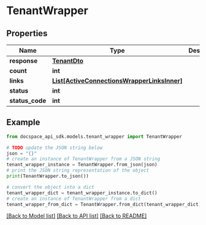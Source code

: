 # TenantWrapper

## Properties

Name | Type | Description | Notes
------------ | ------------- | ------------- | -------------
**response** | [**TenantDto**](TenantDto.md) |  | [optional] 
**count** | **int** |  | [optional] 
**links** | [**List[ActiveConnectionsWrapperLinksInner]**](ActiveConnectionsWrapperLinksInner.md) |  | [optional] 
**status** | **int** |  | [optional] 
**status_code** | **int** |  | [optional] 

## Example

```python
from docspace_api_sdk.models.tenant_wrapper import TenantWrapper

# TODO update the JSON string below
json = "{}"
# create an instance of TenantWrapper from a JSON string
tenant_wrapper_instance = TenantWrapper.from_json(json)
# print the JSON string representation of the object
print(TenantWrapper.to_json())

# convert the object into a dict
tenant_wrapper_dict = tenant_wrapper_instance.to_dict()
# create an instance of TenantWrapper from a dict
tenant_wrapper_from_dict = TenantWrapper.from_dict(tenant_wrapper_dict)
```
[[Back to Model list]](../README.md#documentation-for-models) [[Back to API list]](../README.md#documentation-for-api-endpoints) [[Back to README]](../README.md)


